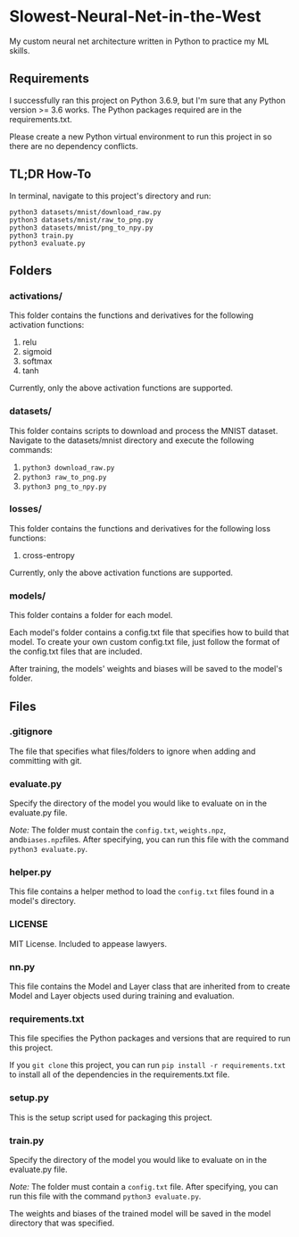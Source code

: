 # Slowest-Neural-Net-in-the-West
My custom neural net architecture written in Python to 
practice my ML skills.

## Requirements
I successfully ran this project on Python 3.6.9,
but I'm sure that any Python version >= 3.6 works.
The Python packages required are in the requirements.txt.

Please create a new Python virtual environment to run
this project in so there are no dependency conflicts.

## TL;DR How-To
In terminal, navigate to this project's directory and run:
```
python3 datasets/mnist/download_raw.py
python3 datasets/mnist/raw_to_png.py
python3 datasets/mnist/png_to_npy.py
python3 train.py
python3 evaluate.py
```

## Folders

### activations/
This folder contains the functions and derivatives for 
the following activation functions:
1. relu
2. sigmoid
3. softmax
4. tanh

Currently, only the above activation functions are supported.

### datasets/
This folder contains scripts to download and process the 
MNIST dataset. Navigate to the datasets/mnist directory and 
execute the following commands:
1. `python3 download_raw.py`
2. `python3 raw_to_png.py`
3. `python3 png_to_npy.py`

### losses/
This folder contains the functions and derivatives for
the following loss functions:
1. cross-entropy

Currently, only the above activation functions are supported. 

### models/
This folder contains a folder for each model.

Each model's folder contains a config.txt file that specifies
how to build that model.
To create your own custom config.txt file, just follow
the format of the config.txt files that are included.

After training, the models' weights and biases
will be saved to the model's folder.

## Files

### .gitignore
The file that specifies what files/folders to ignore
when adding and committing with git.

### evaluate.py
Specify the directory of the model you would like to evaluate
on in the evaluate.py file.

*Note:* The folder must contain the 
`config.txt`, `weights.npz`, and`biases.npz`files.
After specifying, you can run this file with the command
`python3 evaluate.py`. 

### helper.py
This file contains a helper method to load the `config.txt`
files found in a model's directory.

### LICENSE
MIT License. Included to appease lawyers.

### nn.py
This file contains the Model and Layer class that are
inherited from to create Model and Layer objects used
during training and evaluation.

### requirements.txt
This file specifies the Python packages and versions
that are required to run this project.

If you `git clone` this project, you can run
`pip install -r requirements.txt` to install all of the
dependencies in the requirements.txt file.

### setup.py
This is the setup script used for packaging this project.

### train.py
Specify the directory of the model you would like to evaluate
on in the evaluate.py file.

*Note:* The folder must contain a `config.txt` file.
After specifying, you can run this file with the command
`python3 evaluate.py`.

The weights and biases of the trained model will be saved
in the model directory that was specified.
